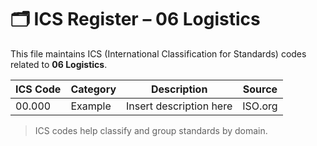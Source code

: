 # 🗂 ICS Register – 06 Logistics

This file maintains ICS (International Classification for Standards) codes related to **06 Logistics**.

| ICS Code | Category | Description | Source |
|----------|----------|-------------|--------|
| 00.000   | Example  | Insert description here | ISO.org |

> ICS codes help classify and group standards by domain.
